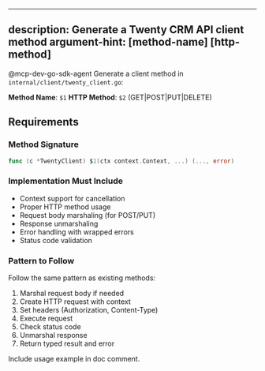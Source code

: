 <!-- fake-claude-plugins/commands/generate-client-method.md -->
---
description: Generate a Twenty CRM API client method
argument-hint: [method-name] [http-method]
---

@mcp-dev-go-sdk-agent Generate a client method in `internal/client/twenty_client.go`:

**Method Name**: `$1`
**HTTP Method**: `$2` (GET|POST|PUT|DELETE)

## Requirements

### Method Signature
```go
func (c *TwentyClient) $1(ctx context.Context, ...) (..., error)
```

### Implementation Must Include
- Context support for cancellation
- Proper HTTP method usage
- Request body marshaling (for POST/PUT)
- Response unmarshaling
- Error handling with wrapped errors
- Status code validation

### Pattern to Follow
Follow the same pattern as existing methods:
1. Marshal request body if needed
2. Create HTTP request with context
3. Set headers (Authorization, Content-Type)
4. Execute request
5. Check status code
6. Unmarshal response
7. Return typed result and error

Include usage example in doc comment.
```
